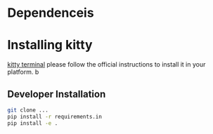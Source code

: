 # Dependenceis

# Installing kitty

[kitty terminal](https://sw.kovidgoyal.net/kitty/) please follow the official instructions to install it in your platform. b

## Developer Installation

```sh
git clone ...
pip install -r requirements.in
pip install -e .
```

